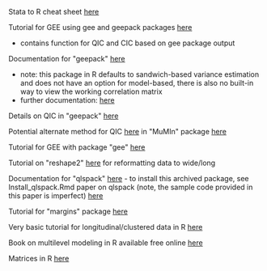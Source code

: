 Stata to R cheat sheet [here](https://raw.githubusercontent.com/rstudio/cheatsheets/master/stata2r.pdf)

Tutorial for GEE using gee and geepack packages [here](https://sakai.unc.edu/access/content/group/2842013b-58f5-4453-aa8d-3e01bacbfc3d/public/Ecol562_Spring2012/docs/lectures/lecture23.htm)
- contains function for QIC and CIC based on gee package output

Documentation for "geepack" [here](https://www.jstatsoft.org/article/view/v015i02) 
- note: this package in R defaults to sandwich-based variance estimation and does not have an option for model-based, there is also no built-in way to view the working correlation matrix
- further documentation: [here](https://cran.r-project.org/web/packages/geepack/geepack.pdf)

Details on QIC in "geepack" [here](https://rdrr.io/cran/geepack/man/QIC.html)

Potential alternate method for QIC [here](https://www.rdocumentation.org/packages/MuMIn/versions/1.48.4/topics/QIC) in "MuMIn" package [here](https://cran.r-project.org/web/packages/MuMIn/MuMIn.pdf)

Tutorial for GEE with package "gee" [here](https://library.virginia.edu/data/articles/getting-started-with-generalized-estimating-equations) 

Tutorial on "reshape2" [here](https://seananderson.ca/2013/10/19/reshape/) for reformatting data to wide/long

Documentation for "qlspack" [here](https://core.ac.uk/download/pdf/61321077.pdf) - to install this archived package, see Install_qlspack.Rmd
 paper on qlspack (note, the sample code provided in this paper is imperfect) [here](https://biostats.bepress.com/cgi/viewcontent.cgi?article=1037&context=upennbiostat)

Tutorial for "margins" package [here](https://cran.r-project.org/web/packages/margins/vignettes/Introduction.html)

Very basic tutorial for longitudinal/clustered data in R [here](https://tysonbarrett.com/Rstats/chapter-6-multilevel-modeling.html)

Book on multilevel modeling in R available free online [here](https://cehs-research.github.io/eBook_multilevel/)

Matrices in R [here](https://edrub.in/ARE212/section02.html#matrices)




